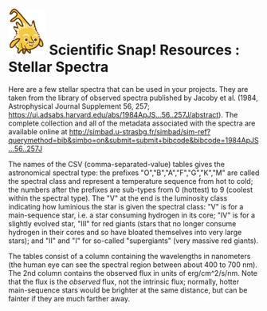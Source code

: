 # <img alt="scientific-snap icon" src="../../images/einstein_snap.png" width="75"/> Scientific Snap! Resources : Stellar Spectra

Here are a few stellar spectra that can be used in your projects.  They are taken from the library of observed spectra published by Jacoby et al. (1984, Astrophysical Journal Supplement 56, 257; https://ui.adsabs.harvard.edu/abs/1984ApJS...56..257J/abstract).  The complete collection and all of the metadata associated with the spectra are available online at http://simbad.u-strasbg.fr/simbad/sim-ref?querymethod=bib&simbo=on&submit=submit+bibcode&bibcode=1984ApJS...56..257J

The names of the CSV (comma-separated-value) tables gives the astronomical spectral type:  the prefixes "O","B","A","F","G","K","M" are called the spectral class and represent a temperature sequence from hot to cold; the numbers after the prefixes are sub-types from 0 (hottest) to 9 (coolest within the spectral type).
The "V" at the end is the luminosity class indicating how luminious the star is given the spectral class: "V" is for a main-sequence star, i.e. a star consuming hydrogen in its core; "IV" is for a slightly evolved star, "III" for red giants (stars that no longer consume hydrogen in their cores and so have bloated themselves into very large stars); and "II" and "I" for so-called "supergiants" (very massive red giants).

The tables consist of a column containing the wavelengths in nanometers (the human eye can see the spectral region between about 400 to 700 nm).  The 2nd column contains the observed flux in units of erg/cm^2/s/nm.  Note that the flux is the _observed_ flux, not the intrinsic flux; normally, hotter main-sequence stars would be brighter at the same distance, but can be fainter if they are much farther away.
